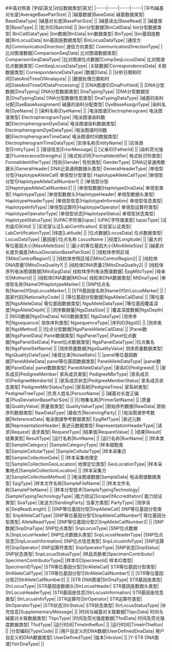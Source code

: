 #中英对照表
|字段|英文|对应数据类型|英文|
|-----|-----|-----|-----|
|平均碱基对长度|AverageBasePairSize|		||
|碱基数据|BaseData|	碱基数据类型|	BaseDataType|
|碱基对长度|BasePairSize|		||
|碱基读出|BaseRead|		||
|碱基类型|BaseType|		||
|批次ID|BatchId|		||
|bin分型数据|BinCallData|	bin分型数据类型|	BinCallDataType|
|bin数据|BinData|	bin数据类型|	BinType|
|bin基因座数据|BinLocusData|	bin基因座数据类型|	BinLocusDataType|
|通信方向|CommunicationDirection|	通信方向类型|	CommunicationDirectionType|
|比对图谱数据|ComparisonSeqData|	比对图谱数据类型|	ComparisonSeqDataType|
|比对图谱位点数据|CompSeqLocusData|	比对图谱位点数据类型|	ComSeqLocusDataType|
|关联数据|CorrespondenceData|	关联数据类型|	CorrespondenceDataType|
|数据|Data|		||
|分析日期和时间|DateAndTimeOfAnalaysis|		||
|数据处理日期和时间|DateAndTimeOfDataProcessing|		||
|DNA图谱ID|DnaProfileId|		||
|DNA分型数据|DnaTyping|	DNA分型数据类型|	DnaTypingType|
|DNA分型数据信息|DnaTypingData|	 DNA分型数据信息类型|	DnaTypingDataType|
|碱基的染料分配|DyeBaseAssignment|	碱基的染料分配类型|	DyeBaseAssignType|
|染料名称|DyeName|		||
|染料名称|DyeName|		||
|电泳图谱|Electropherogram|	电泳图谱类型|	ElectropherogramType|
|电泳图谱染料数据|ElectropherogramDyeData|	电泳图谱染料数据类型|	ElectropherogramDyeDataType|
|电泳图谱时间数据|ElectropherogramTimeData|	电泳图谱时间数据类型|	ElectropherogramTimeDataType|
|实体名称|EntityName|		||
|实体类型|EntityType|		||
|错误信息|ErrorMessage|		||
|父亲ID|FatherId|		||
|染料荧光强度|FluorescenceStrengths|		||
|格式标识符|FormatIdentifier|	格式标识符类型|	FormatIdentifierType|
|性别|Gender|	性别类型|	GenderType|
|DNA记录通用数据头|GeneralHeader|	DNA记录通用数据头类型|	GeneralHeaderType|
|单倍型分型|HaplotypeAlleleCall|	单倍型分型类型|	HaplotypeAlleleCallType|
|单倍型分型1|HaplotypeAlleleCallNumber1|		||
|单倍型分型2|HaplotypeAlleleCallNumber2|		||
|单倍型数据|HaplotypeDnaData|	单倍型类型|	HaplotypeType|
|单倍型数据头|HaplotypeHeader|	单倍型数据头类型|	HaplotypeHeaderType|
|单倍型信息|HaplotypeInformation|	单倍型信息类型|	HaplotypeInfoType|
|单倍型运算符|HaplotypeOperator|	单倍型运算符类型|	HaplotypeOperatorType|
|单倍型状态|HaplotypeStatus|	单倍型状态类型|	HaplotypeStatusType|
|IUPAC字符值|Iupac|	IUPAC字符值类型|	IupacType|
|试剂盒ID|KitId|		||
|实验室认证|LabCertification|	实验室认证类型|	LabCertificationType|
|纬度|Latitude|		||
|位点数据|LocusData|	位点数据类型|	LocusDataType|
|基因座|/位点名称	LocusName		|
|经度|Longitude|		||
|最大的等位基因大小|MaxAlleleSize|		||
|最小的等位基因大小|MinAlleleSize|		||
|碱基对长度负偏差|MinusDeviationBasePairSize|		||
|线粒体参照区域1|MitoControlRegion1|		||
|线粒体参照区域2|MitoControlRegion2|		||
|线粒体DNA质量1|MitoDnaQuality1|		||
|线粒体DNA质量2|MitoDnaQuality2|		||
|线粒体序列电泳图谱数据|MitoEpgData|	线粒体序列电泳图谱数据|	EpgMitoType|
|母亲ID|MotherId|		||
|线粒体DNA数据|MtDna|	线粒体DNA数据类型|	MtDnaType|
|单倍型名称|NameOfHaplotypeMarker|		||
|SNP位点名称|NameOfSnpLocusMarker|		||
|STR基因座名称|NameOfStrLocusMarker|		||
|国家代码|NationalityCode|		||
|等位基因分型数据|NgsAlleleCallData|		||
|等位基因|NgsAlleleData|	等位基因数据类型|	NgsAlleleDataType|
|等位基因覆盖深度|NgsAlleleDepth|		||
|测序数据量|NgsDataSize|		||
|覆盖深度数据|NgsDepth|		||
|NGS数据|NgsDnaData|	NGS数据类型|	NgsDataType|
|测序序列|Ngsequence|	测序序列类型|	NgsequenceType|
|序列ID|NgsID|		||
|测序类型|NgsMethod|		||
|位点分型数据|NgsPanelAlleleCallData|		||
|Panel数据|NgsPanelData|	Panel数据类型|	NgsPanelType|
|Panel位点数据|NgsPanelSetData|	Panel位点数据类型|	NgsPanelDataType|
|位点集名称|NgsPanelSetName|		||
|测序质量数据|NgsQualityValue|	测序质量数据类型|	NgsQualityDataType|
|噪音比率|NoiseRatio|		||
|panel等位基因数据|PanelAlleleData|	panel等位基因数据类型|	PanelAlleleDataType|
|panel数据|PanelData|	panel数据类型|	PanelAlleleDataType|
|家系ID|PedigreeId|		||
|家系成员|PedigreeMember|	家系成员类型|	PedigreeMbrType|
|家系成员ID|PedigreeMemberId|		||
|家系成员状态|PedigreeMemberStatus|	家系成员状态类型|	PedigreeMbrStatusType|
|家系树|PedigreeTrees|	家系树类型|	PedigreeTreeType|
|负责人姓名|PersonName|		||
|碱基对长度正偏差|PlusDeviationBasePairSize|		||
|引物集名称|PrimerSetName|		||
|质量值|QualityValue|	质量值类型|	QualityValueType|
|原始序列数据|RawData|	原始序列数据类型|	RawDataType|
|接收方|ReceivingParty|		||
|电泳图谱参考数据|ReferenceData|	电泳图谱参考数据类型|	EpgRefType|
|表述元数据|RepresentationHeader|	表述元数据类型|	RepresentationHeaderType|
|请求|Request|	请求类型|	RequestType|
|结果值|RequestValue|		||
|结果|Result|	结果类型|	ResultType|
|运行名称|RunName|		||
|运行名称|RunName|		||
|样本类型|SampleCategory|		|SampleCategoryType|
|样本细胞类型|SampleCellularType|		|SampleCellularType|
|样本采集日期|SampleCollectionDate|		||
|样本采集地理定位|SampleCollectionGeoLocation|	地理定位类型|	GeoLocationType|
|样本采集地点|SampleCollectionLocation|		||
|样本采集方法|SampleCollectionMethod|		||
|电泳图谱数据|SampleData|	电泳图谱数据类型|	EpgType|
|样本文件名称|SampleFileName|		||
|样本文件名称|SampleFileName|		||
|样本分型技术|SampleTypingTechnology|		|SampleTypingTechnologyType|
|能力验证|ScopeOfAccreditation|	能力验证类型|	SoaType|
|发送方|SendingParty|	当事方类型|	PartyType|
|测序读长|SeqReadLength|		||
|SNP等位基因分型|SnpAlleleCall|	SNP等位基因分型类型|	SnpAlleleCallType|
|SNP等位基因分型1|SnpAlleleCallNumber1|	等位基因分型类型|	AlleleReadType|
|SNP等位基因分型2|SnpAlleleCallNumber2|		||
|SNP数据|SnpDnaType|	SNP位点类型|	SnpLocusType|
|SNP位点数据头|SnpLocusHeader|	SNP位点数据头类型|	SnpLocusHeaderType|
|SNP位点信息|SnpLocusInformation|	SNP位点信息类型|	SnpLocusInfoType|
|SNP运算符|SnpOperator|	SNP运算符类型|	SnpOperatorType|
|SNP状态|SnpStatus|	SNP状态类型|	SnpLocusStatusType|
|样品贡献者|SpecimenContributor|		SpecimenContributorType||
|样本ID|SpecimenId|	样本ID类型|	SpecimenIDType|
|STR等位基因分型|StrAlleleCall|	STR等位基因分型类型|	StrAlleleCallType|
|STR等位基因分型1|StrAlleleCallNumber1|		||
|STR等位基因分型2|StrAlleleCallNumber2|		||
|STR DNA图谱|StrDnaType|	STR基因座类型|	StrLocusType|
|STR基因座数据头|StrLocusHeader|	STR基因座数据头类型|	StrLocusHeaderType|
|STR基因座信息|StrLocusInformation|	STR基因座信息类型|	StrLocusInfoType|
|STR运算符|StrOperator|	STR运算符类型|	StrOperatorType|
|STR状态|StrStatus|	STR状态类型|	StrLocusStatusType|
|补充信息|SupplementaryMessage|		||
|时间与碱基对关联数据|TbpcData|	时间与碱基对关联数据类型|	TbpcType|
|时间及荧光强度数据|TfsdData|	时间及荧光强度数据类型|	TfsdType|
|运行时间|TimeIntheRun|		||
|运行时间|TimeInTheRun|		||
|分型编码|TypeCode|		||
|用户自定义的DNA数据|UserDefinedDnaData|	用户自定义的DNA数据类型|	UserDefinedType|
|版本|Version|		||
|Y-STR DNA图谱|YstrDnaType|		||



